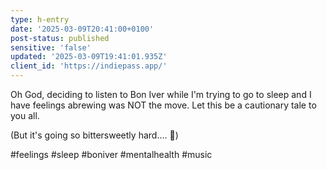 ```yaml
---
type: h-entry
date: '2025-03-09T20:41:00+0100'
post-status: published
sensitive: 'false'
updated: '2025-03-09T19:41:01.935Z'
client_id: 'https://indiepass.app/'
---
```

Oh God, deciding to listen to Bon Iver while I'm trying to go to sleep and I have feelings abrewing was NOT the move. Let this be a cautionary tale to you all. 

(But it's going so bittersweetly hard.... 😬)

#feelings #sleep #boniver #mentalhealth #music
